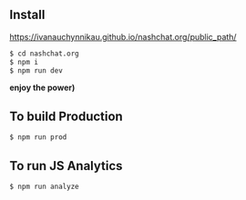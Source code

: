 ## Install

https://ivanauchynnikau.github.io/nashchat.org/public_path/

```bash
$ cd nashchat.org
$ npm i
$ npm run dev
```

**enjoy the power)**

## To build Production

```bash
$ npm run prod
```

## To run JS Analytics

```bash
$ npm run analyze
```

